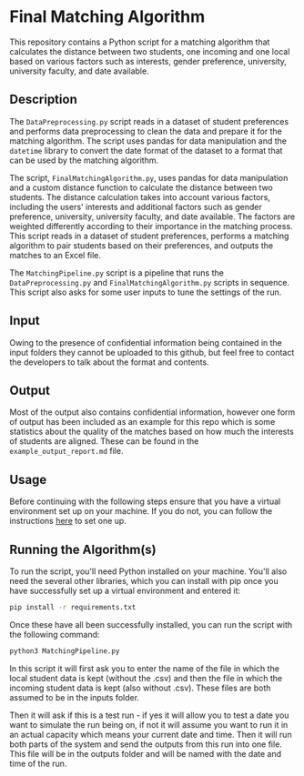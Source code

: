# Final Matching Algorithm

This repository contains a Python script for a matching algorithm that calculates the distance between two students, one incoming and one local based on various factors such as interests, gender preference, university, university faculty, and date available.

## Description
The `DataPreprocessing.py` script reads in a dataset of student preferences and performs data preprocessing to clean the data and prepare it for the matching algorithm. The script uses pandas for data manipulation and the `datetime` library to convert the date format of the dataset to a format that can be used by the matching algorithm.

The script, `FinalMatchingAlgorithm.py`, uses pandas for data manipulation and a custom distance function to calculate the distance between two students. The distance calculation takes into account various factors, including the users' interests and additional factors such as gender preference, university, university faculty, and date available. The factors are weighted differently according to their importance in the matching process. This script reads in a dataset of student preferences, performs a matching algorithm to pair students based on their preferences, and outputs the matches to an Excel file.

The `MatchingPipeline.py` script is a pipeline that runs the `DataPreprocessing.py` and `FinalMatchingAlgorithm.py` scripts in sequence. This script also asks for some user inputs to tune the settings of the run.

## Input
Owing to the presence of confidential information being contained in the input folders they cannot be uploaded to this github, but feel free to contact the developers to talk about the format and contents.

## Output
Most of the output also contains confidential information, however one form of output has been included as an example for this repo which is some statistics about the quality of the matches based on how much the interests of students are aligned. These can be found in the `example_output_report.md` file.

## Usage
Before continuing with the following steps ensure that you have a virtual environment set up on your machine. If you do not, you can follow the instructions [here](https://packaging.python.org/guides/installing-using-pip-and-virtual-environments/) to set one up.

## Running the Algorithm(s)
To run the script, you'll need Python installed on your machine. You'll also need the several other libraries, which you can install with pip once you have successfully set up a virtual environment and entered it:

```bash
pip install -r requirements.txt
```
Once these have all been successfully installed, you can run the script with the following command:
```bash
python3 MatchingPipeline.py
```
In this script it will first ask you to enter the name of the file in which the local student data is kept (without the .csv) and then the file in which the incoming student data is kept (also without .csv). These files are both assumed to be in the inputs folder.

Then it will ask if this is a test run - if yes it will allow you to test a date you want to simulate the run being on, if not it will assume you want to run it in an actual capacity which means your current date and time. Then it will run both parts of the system and send the outputs from this run into one file. This file will be in the outputs folder and will be named with the date and time of the run.
